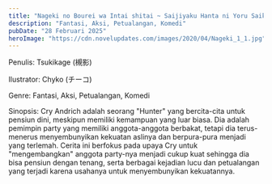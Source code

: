 ```yaml
---
title: "Nageki no Bourei wa Intai shitai ~ Saijiyaku Hanta ni Yoru Saikiyou Pātii Ikusei-jutsu ~ Bahasa Indonesia"
description: "Fantasi, Aksi, Petualangan, Komedi"
pubDate: "28 Februari 2025"
heroImage: "https://cdn.novelupdates.com/images/2020/04/Nageki_1_1.jpg"
---
```


Penulis: Tsukikage (槻影)

Ilustrator: Chyko (チーコ)

Genre: Fantasi, Aksi, Petualangan, Komedi

Sinopsis: Cry Andrich adalah seorang "Hunter" yang bercita-cita untuk pensiun dini, meskipun memiliki kemampuan yang luar biasa. Dia adalah pemimpin party yang memiliki anggota-anggota berbakat, tetapi dia terus-menerus menyembunyikan kekuatan aslinya dan berpura-pura menjadi yang terlemah. Cerita ini berfokus pada upaya Cry untuk "mengembangkan" anggota party-nya menjadi cukup kuat sehingga dia bisa pensiun dengan tenang, serta berbagai kejadian lucu dan petualangan yang terjadi karena usahanya untuk menyembunyikan kekuatannya.

